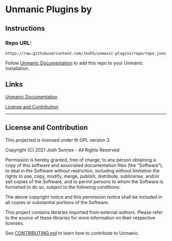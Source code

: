 # Unmanic Plugins by <!-- your name here -->

## Instructions

### Repo URL:
<!-- Replace the below link with your own repo URL (found in the 'repo' git branch) -->
```
https://raw.githubusercontent.com/Josh5/unmanic-plugins/repo/repo.json
```


Follow [Unmanic Documentation](http://localhost:3000/docs/plugins/plugin_repos/adding_a_custom_repo) 
to add this repo to your Unmanic installation.


## Links

[Unmanic Documentation](https://docs.unmanic.app/docs/)

[License and Contribution](#license-and-contribution)


---
## License and Contribution

This projected is licensed under th GPL version 3. 

Copyright (C) 2021 Josh Sunnex - All Rights Reserved

Permission is hereby granted, free of charge, to any person obtaining a copy
of this software and associated documentation files (the "Software"), to deal
in the Software without restriction, including without limitation the rights
to use, copy, modify, merge, publish, distribute, sublicense, and/or sell
copies of the Software, and to permit persons to whom the Software is
furnished to do so, subject to the following conditions:
 
The above copyright notice and this permission notice shall be included in all
copies or substantial portions of the Software.

This project contains libraries imported from external authors.
Please refer to the source of these libraries for more information on their respective licenses.

See [CONTRIBUTING.md](docs/CONTRIBUTING.md) to learn how to contribute to Unmanic.
